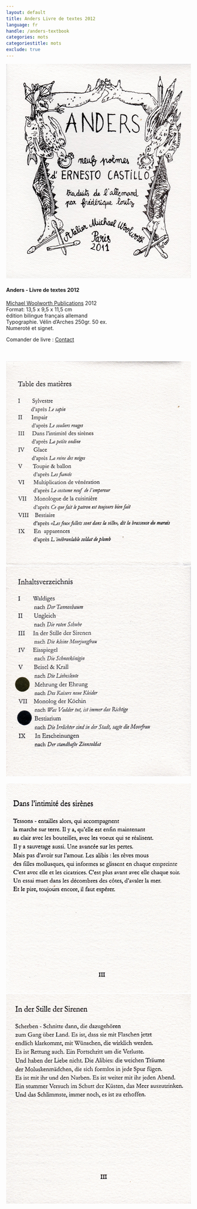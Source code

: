 ```yaml
---
layout: default
title: Anders Livre de textes 2012
language: fr
handle: /anders-textbook
categories: mots
categoriestitle: mots
exclude: true
---
```


<a rel="lightbox" data-lightbox="example-1" href="/images/anders-textbuch-cover.jpg" title="Anders Livre de textes Cover"><img src="/images/anders-textbuch-cover.jpg" alt="Anders Livre de textes Cover" class="img-left"></a>
#### Anders - Livre de textes 2012  
  
<a href="http://www.michaelwoolworth.com/books/anders" target="_blank">Michael Woolworth Publications</a> 2012  
Format: 13,5 x 9,5 x 11,5 cm  
édition bilingue français allemand  
Typographie. Vélin d’Arches 250gr. 50 ex.  
Numeroté et signet.  

Comander de livre : <a href="http://www.michaelwoolworth.com/contact" target="_blank">Contact</a>  
<br style="clear:both" />
<br style="clear:both" />  
<a rel="lightbox" data-lightbox="example-1" href="/images/anders-table-des-matieres.jpg" title="Anders Table de matieres"><img src="/images/anders-table-des-matieres.jpg" alt="Anders Table de matieres" class="img-left2"></a>
<a rel="lightbox" data-lightbox="example-1" href="/images/anders-inhalt.jpg" title="Anders Inhalt"><img src="/images/anders-inhalt.jpg" alt="Anders Inhalt" class="img-right2"></a>
<br style="clear:both" />
<br style="clear:both" />
<a rel="lightbox" data-lightbox="example-1" href="/images/anders-dans-la-intimite.jpg" title="Anders dans l'intimité des sirènes"><img src="/images/anders-dans-la-intimite.jpg" alt="Anders dans l'intimité des sirènes" class="img-left2"></a>
<a rel="lightbox" data-lightbox="example-1" href="/images/anders-in-der-stille.jpg" title="Anders In der Stille der Sirenen"><img src="/images/anders-in-der-stille.jpg" alt="In der Stille der Sirenen" class="img-right2"></a>
<br style="clear:both" />
<br style="clear:both" />
